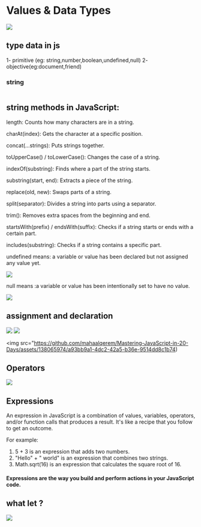 # Values & Data Types
<img src="https://github.com/mahaalqerem/Mastering-JavaScript-in-20-Days/assets/138065974/442c46f7-4084-4be2-9be5-cad6cff3a571">

## type data in js
1- primitive (eg: string,number,boolean,undefined,null)
2- objective(eg:document,friend)

### string 

<img srg="https://github.com/mahaalqerem/Mastering-JavaScript-in-20-Days/assets/138065974/d7872925-2e72-46fe-99fc-fd175b34d643">

## string methods in JavaScript:
length: Counts how many characters are in a string.

charAt(index): Gets the character at a specific position.

concat(...strings): Puts strings together.

toUpperCase() / toLowerCase(): Changes the case of a string.

indexOf(substring): Finds where a part of the string starts.

substring(start, end): Extracts a piece of the string.

replace(old, new): Swaps parts of a string.

split(separator): Divides a string into parts using a separator.

trim(): Removes extra spaces from the beginning and end.

startsWith(prefix) / endsWith(suffix): Checks if a string starts or ends with a certain part.

includes(substring): Checks if a string contains a specific part.



undefined means: a variable or value has been declared but not assigned any value yet.

<img src="https://github.com/mahaalqerem/Mastering-JavaScript-in-20-Days/assets/138065974/2acfae50-d0ed-4229-ac9b-39d61c974614">

null means :a variable or value has been intentionally set to have no value.

<img src="https://github.com/mahaalqerem/Mastering-JavaScript-in-20-Days/assets/138065974/28010799-9a2f-499a-aa86-803ee931daba">

## assignment and declaration
<img src="https://github.com/mahaalqerem/Mastering-JavaScript-in-20-Days/assets/138065974/50632655-2b4b-4c71-bf26-184965dd5c90">

<img src="https://github.com/mahaalqerem/Mastering-JavaScript-in-20-Days/assets/138065974/168aa6be-6dd4-41ca-9913-4940810b241d">

<img src="https://github.com/mahaalqerem/Mastering-JavaScript-in-20-Days/assets/138065974/a93bb9a1-4dc2-42a5-b36e-9514dd8c1b74)


## Operators

<img src="https://github.com/mahaalqerem/Mastering-JavaScript-in-20-Days/assets/138065974/1265f99e-7d12-4b98-9da5-714287cf2b79">

## Expressions

An expression in JavaScript is a combination of values, variables, operators, and/or function calls that produces a result. It's like a recipe that you follow to get an outcome.

For example:

1) 5 + 3 is an expression that adds two numbers.
2) "Hello" + " world" is an expression that combines two strings.
3) Math.sqrt(16) is an expression that calculates the square root of 16.
#### Expressions are the way you build and perform actions in your JavaScript code.

## what let ?

<img src="https://github.com/mahaalqerem/Mastering-JavaScript-in-20-Days/assets/138065974/43f282fd-1741-4ec9-9878-4d89ec149fc6">








